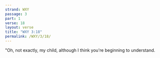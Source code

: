 ```yaml
---
strand: WXY
passage: 3
part: 1
verse: 18
layout: verse
title: "WXY 3:18"
permalink: /WXY/3/18/
---
```

"Oh, not exactly, my child, although I think you're beginning to understand.
